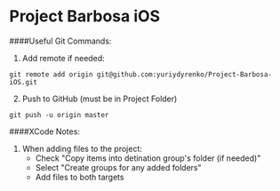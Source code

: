 Project Barbosa iOS
===================

####Useful Git Commands:
1. Add remote if needed:
```
git remote add origin git@github.com:yuriydyrenko/Project-Barbosa-iOS.git
```
2. Push to GitHub (must be in Project Folder)
```
git push -u origin master
```

####XCode Notes:
1. When adding files to the project:
    - Check "Copy items into detination group's folder (if needed)"
    - Select "Create groups for any added folders"
    - Add files to both targets